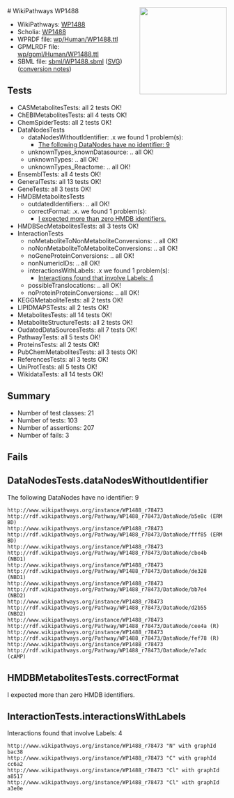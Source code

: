 <img style="float: right; width: 200px" src="../logo.png" />
# WikiPathways WP1488

* WikiPathways: [WP1488](https://identifiers.org/wikipathways:WP1488)
* Scholia: [WP1488](https://scholia.toolforge.org/wikipathways/WP1488)
* WPRDF file: [wp/Human/WP1488.ttl](../wp/Human/WP1488.ttl)
* GPMLRDF file: [wp/gpml/Human/WP1488.ttl](../wp/gpml/Human/WP1488.ttl)
* SBML file: [sbml/WP1488.sbml](../sbml/WP1488.sbml) ([SVG](../sbml/WP1488.svg)) ([conversion notes](../sbml/WP1488.txt))

## Tests
* CASMetabolitesTests: all 2 tests OK!
* ChEBIMetabolitesTests: all 4 tests OK!
* ChemSpiderTests: all 2 tests OK!
* DataNodesTests
    * dataNodesWithoutIdentifier: .x we found 1 problem(s):
        * [The following DataNodes have no identifier: 9](#d2d32fa8)
    * unknownTypes_knownDatasource: .. all OK!
    * unknownTypes: .. all OK!
    * unknownTypes_Reactome: .. all OK!
* EnsemblTests: all 4 tests OK!
* GeneralTests: all 13 tests OK!
* GeneTests: all 3 tests OK!
* HMDBMetabolitesTests
    * outdatedIdentifiers: .. all OK!
    * correctFormat: .x. we found 1 problem(s):
        * [I expected more than zero HMDB identifiers.](#ad154c1e)
* HMDBSecMetabolitesTests: all 3 tests OK!
* InteractionTests
    * noMetaboliteToNonMetaboliteConversions: .. all OK!
    * noNonMetaboliteToMetaboliteConversions: .. all OK!
    * noGeneProteinConversions: .. all OK!
    * nonNumericIDs: .. all OK!
    * interactionsWithLabels: .x we found 1 problem(s):
        * [Interactions found that involve Labels: 4](#630d267b)
    * possibleTranslocations: .. all OK!
    * noProteinProteinConversions: .. all OK!
* KEGGMetaboliteTests: all 2 tests OK!
* LIPIDMAPSTests: all 2 tests OK!
* MetabolitesTests: all 14 tests OK!
* MetaboliteStructureTests: all 2 tests OK!
* OudatedDataSourcesTests: all 7 tests OK!
* PathwayTests: all 5 tests OK!
* ProteinsTests: all 2 tests OK!
* PubChemMetabolitesTests: all 3 tests OK!
* ReferencesTests: all 3 tests OK!
* UniProtTests: all 5 tests OK!
* WikidataTests: all 14 tests OK!


## Summary

* Number of test classes: 21
* Number of tests: 103
* Number of assertions: 207
* Number of fails: 3

## Fails

<a name="d2d32fa8" />

## DataNodesTests.dataNodesWithoutIdentifier

The following DataNodes have no identifier: 9
```
http://www.wikipathways.org/instance/WP1488_r78473 http://rdf.wikipathways.org/Pathway/WP1488_r78473/DataNode/b5e8c (ERM BD)
http://www.wikipathways.org/instance/WP1488_r78473 http://rdf.wikipathways.org/Pathway/WP1488_r78473/DataNode/fff85 (ERM BD)
http://www.wikipathways.org/instance/WP1488_r78473 http://rdf.wikipathways.org/Pathway/WP1488_r78473/DataNode/cbe4b (NBD1)
http://www.wikipathways.org/instance/WP1488_r78473 http://rdf.wikipathways.org/Pathway/WP1488_r78473/DataNode/de328 (NBD1)
http://www.wikipathways.org/instance/WP1488_r78473 http://rdf.wikipathways.org/Pathway/WP1488_r78473/DataNode/bb7e4 (NBD2)
http://www.wikipathways.org/instance/WP1488_r78473 http://rdf.wikipathways.org/Pathway/WP1488_r78473/DataNode/d2b55 (NBD2)
http://www.wikipathways.org/instance/WP1488_r78473 http://rdf.wikipathways.org/Pathway/WP1488_r78473/DataNode/cee4a (R)
http://www.wikipathways.org/instance/WP1488_r78473 http://rdf.wikipathways.org/Pathway/WP1488_r78473/DataNode/fef78 (R)
http://www.wikipathways.org/instance/WP1488_r78473 http://rdf.wikipathways.org/Pathway/WP1488_r78473/DataNode/e7adc (cAMP)
```

<a name="ad154c1e" />

## HMDBMetabolitesTests.correctFormat

I expected more than zero HMDB identifiers.
<a name="630d267b" />

## InteractionTests.interactionsWithLabels

Interactions found that involve Labels: 4
```
http://www.wikipathways.org/instance/WP1488_r78473 "N" with graphId bac38
http://www.wikipathways.org/instance/WP1488_r78473 "C" with graphId cc6a2
http://www.wikipathways.org/instance/WP1488_r78473 "Cl" with graphId a8517
http://www.wikipathways.org/instance/WP1488_r78473 "Cl" with graphId a3e0e
```

